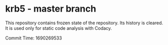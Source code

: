 # krb5 - master branch

This repository contains frozen state of the repository.
Its history is cleared. It is used only for static code
analysis with Codacy.

Commit Time: 1690269533